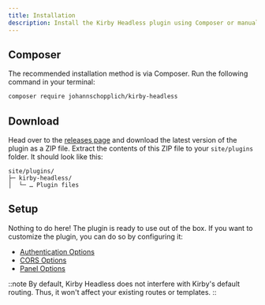```yaml
---
title: Installation
description: Install the Kirby Headless plugin using Composer or manual download.
---
```


## Composer

The recommended installation method is via Composer. Run the following command in your terminal:

```bash
composer require johannschopplich/kirby-headless
```

## Download

Head over to the [releases page](https://github.com/johannschopplich/kirby-headless/releases) and download the latest version of the plugin as a ZIP file. Extract the contents of this ZIP file to your `site/plugins` folder. It should look like this:

```
site/plugins/
├─ kirby-headless/
│  └─ … Plugin files
```

## Setup

Nothing to do here! The plugin is ready to use out of the box. If you want to customize the plugin, you can do so by configuring it:

- [Authentication Options](/docs/headless/configuration/authentication)
- [CORS Options](/docs/headless/configuration/cors)
- [Panel Options](/docs/headless/configuration/panel)

::note
By default, Kirby Headless does not interfere with Kirby's default routing. Thus, it won't affect your existing routes or templates.
::
